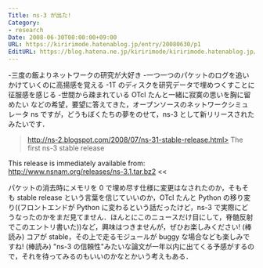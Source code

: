 ```yaml
---
Title: ns-3 が出た!
Category:
- research
Date: 2008-06-30T00:00:00+09:00
URL: https://kiririmode.hatenablog.jp/entry/20080630/p1
EditURL: https://blog.hatena.ne.jp/kiririmode/kiririmode.hatenablog.jp/atom/entry/8454420450078214686
---
```



-三度の飯よりネットワークの研究が大好き
-一つ一つのパケットのログを追いかけていくのに高揚感を覚える
-1T のディスクを研究データで埋めつくすことに征服感を感じる
-世間から疎まれている OTcl たんと一緒に寂寞の思いを胸に留めたい
などの希望，要望に答えてきた，オープンソースのネットワークシミュレータ ns ですが，どうもぼくたちの夢をのせて，ns-3 として新リリースされたみたいです．

>http://ns-2.blogspot.com/2008/07/ns-31-stable-release.html>
The first ns-3 stable release

This release is immediately available from:
http://www.nsnam.org/releases/ns-3.1.tar.bz2
<<


パケットの消去時にメモリを 0 で埋め尽す仕様に変更はなされたのか，そもそも stable release という言葉を信じていいのか，OTcl たんと Python の移り変り((フロントエンドが Python に変わるという話だったけど，ns-3 で実際にどうなったのかをまだ見てません．ほんとにこのニュースだけ目にして，脊髄反射でこのエントリ書いた))など，興味はつきませんが，ぜひお楽しみください! (棒読み) コアが stable，その上で走るモジュールが buggy な場合なども楽しみですね! (棒読み)
"ns-3 の信頼性"みたいな論文が一年以内に出てくる予感がするので，それを待ってみるのもいいのかなとかいう考えもある．
